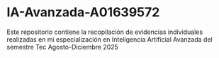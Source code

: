 # IA-Avanzada-A01639572
Este repositorio contiene la recopilación de evidencias individuales realizadas en mi especialización en Inteligencia Artificial Avanzada del semestre Tec Agosto-Diciembre 2025
